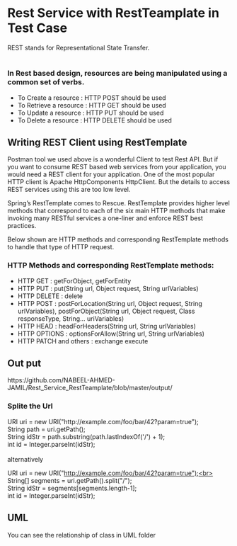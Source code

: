 # Rest Service with RestTeamplate in Test Case
REST stands for Representational State Transfer.
#
<h3>In Rest based design, resources are being manipulated using a common set of verbs.</h3>

<ul>
<li>To Create a resource : HTTP POST should be used</li>
<li>To Retrieve a resource : HTTP GET should be used</li>
<li>To Update a resource : HTTP PUT should be used</li>
<li>To Delete a resource : HTTP DELETE should be used</li>
</ul>

<h2>Writing REST Client using RestTemplate</h2>
<p>
Postman tool we used above is a wonderful Client to test Rest API. But if you want to consume REST based web services from your application, you would need a REST client for your application. One of the most popular HTTP client is Apache HttpComponents HttpClient. But the details to access REST services using this are too low level.

Spring’s RestTemplate comes to Rescue. RestTemplate provides higher level methods that correspond to each of the six main HTTP methods that make invoking many RESTful services a one-liner and enforce REST best practices.

Below shown are HTTP methods and corresponding RestTemplate methods to handle that type of HTTP request.
</p>

<h3>HTTP Methods and corresponding RestTemplate methods:</h3>

<ul>
<li>HTTP GET : getForObject, getForEntity</li>
<li>HTTP PUT : put(String url, Object request, String urlVariables)</li>
<li>HTTP DELETE : delete</li>
<li>HTTP POST : postForLocation(String url, Object request, String  urlVariables), postForObject(String url, Object request, Class responseType, String…​ uriVariables)</li>
<li>HTTP HEAD : headForHeaders(String url, String urlVariables)</li>
<li>HTTP OPTIONS : optionsForAllow(String url, String urlVariables)</li>
<li>HTTP PATCH and others : exchange execute</li>
</ul>

<h2>Out put</h2>
https://github.com/NABEEL-AHMED-JAMIL/Rest_Service_RestTeamplate/blob/master/output/
<h3>Splite the Url</h3>
<p>
URI uri = new URI("http://example.com/foo/bar/42?param=true");<br>
String path = uri.getPath();<br>
String idStr = path.substring(path.lastIndexOf('/') + 1);<br>
int id = Integer.parseInt(idStr);<br>
<br>
alternatively<br>

URI uri = new URI("http://example.com/foo/bar/42?param=true");<br>
String[] segments = uri.getPath().split("/");<br>
String idStr = segments[segments.length-1];<br>
int id = Integer.parseInt(idStr);<br>
</p>
<h2>UML</h2>
<p>You can see the relationship of class in UML folder</p>
